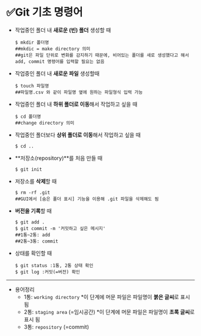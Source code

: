 # ✅Git 기초 명령어



* 작업중인 폴더 내 **새로운 (빈) 폴더** 생성할 때

  ```
  $ mkdir 폴더명
  ##mkdic = make directory 의미
  ##git은 파일 단위로 변화를 감지하기 때문에, 비어있는 폴더를 새로 생성했다고 해서 add, commit 명령어를 입력할 필요는 없음
  ```

* 작업중인 폴더 내 **새로운 파일** 생성할때

  ```
  $ touch 파일명
  ##파일명.csv 와 같이 파일명 옆에 원하는 파일형식 입력 가능
  ```

* 작업중인 폴더 내 **하위 폴더로 이동**해서 작업하고 싶을 때

  ```
  $ cd 폴더명
  ##change directory 의미
  ```

* 작업중인 폴더보다 **상위 폴더로 이동**해서 작업하고 싶을 때

  ```
  $ cd ..
  ```

* **저장소(repository)**를 처음 만들 때

  ```
  $ git init
  ```

* 저장소를 **삭제**할 때

  ```
  $ rm -rf .git
  ##GUI에서 [숨은 폴더 표시] 기능을 이용해 .git 파일을 삭제해도 됨
  ```

* **버전을 기록**할 때

  ```
  $ git add .
  $ git commit -m '커밋하고 싶은 메시지'
  ##1통~2통: add
  ##2통~3통: commit
  ```

* 상태를 확인할 때

  ```
  $ git status :1통, 2통 상태 확인
  $ git log :커밋(=버전) 확인
  ```



---



* 용어정리
  * 1통: `working directory`
      *이 단계에 머문 파일은 파일명이 **붉은 글씨**로 표시 됨
  * 2통: `staging area` (=임시공간)
      *이 단계에 머문 파일은 파일명이 **초록 글씨**로 표시 됨
  * 3통: `repository` (=commit)